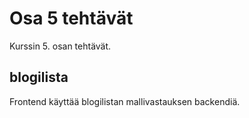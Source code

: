# Osa 5 tehtävät

Kurssin 5. osan tehtävät.

## blogilista

Frontend käyttää blogilistan mallivastauksen backendiä.
